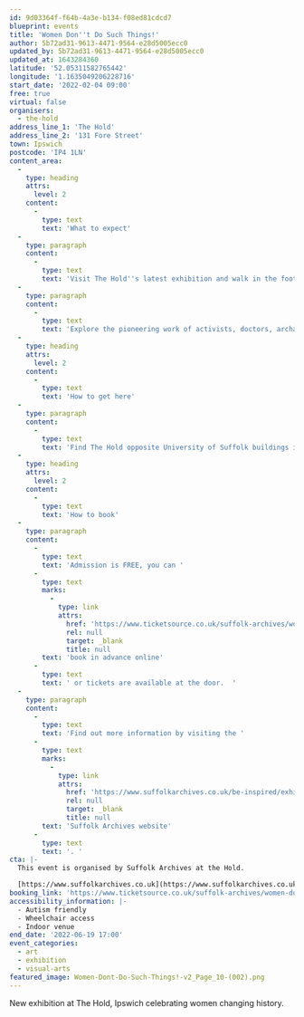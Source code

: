 ```yaml
---
id: 9d03364f-f64b-4a3e-b134-f08ed81cdcd7
blueprint: events
title: 'Women Don''t Do Such Things!'
author: 5b72ad31-9613-4471-9564-e28d5005ecc0
updated_by: 5b72ad31-9613-4471-9564-e28d5005ecc0
updated_at: 1643284360
latitude: '52.05311582765442'
longitude: '1.1635049206228716'
start_date: '2022-02-04 09:00'
free: true
virtual: false
organisers:
  - the-hold
address_line_1: 'The Hold'
address_line_2: '131 Fore Street'
town: Ipswich
postcode: 'IP4 1LN'
content_area:
  -
    type: heading
    attrs:
      level: 2
    content:
      -
        type: text
        text: 'What to expect'
  -
    type: paragraph
    content:
      -
        type: text
        text: 'Visit The Hold''s latest exhibition and walk in the footsteps of Suffolk women past and present who have smashed expectations and led change in their communities, careers and countries throughout history.'
  -
    type: paragraph
    content:
      -
        type: text
        text: 'Explore the pioneering work of activists, doctors, archaeologists, pilots and many more moving and poignant stories of Suffolk women breaking down barriers.'
  -
    type: heading
    attrs:
      level: 2
    content:
      -
        type: text
        text: 'How to get here'
  -
    type: paragraph
    content:
      -
        type: text
        text: 'Find The Hold opposite University of Suffolk buildings in Ipswich, near the Waterfront. A twenty minute walk from Ipswich railway station or with easy access to bus stops. There is also a car park behind The Hold building where you can get two hours free parking. '
  -
    type: heading
    attrs:
      level: 2
    content:
      -
        type: text
        text: 'How to book'
  -
    type: paragraph
    content:
      -
        type: text
        text: 'Admission is FREE, you can '
      -
        type: text
        marks:
          -
            type: link
            attrs:
              href: 'https://www.ticketsource.co.uk/suffolk-archives/women-dont-do-such-things-exhibition/e-ezryzv'
              rel: null
              target: _blank
              title: null
        text: 'book in advance online'
      -
        type: text
        text: ' or tickets are available at the door.  '
  -
    type: paragraph
    content:
      -
        type: text
        text: 'Find out more information by visiting the '
      -
        type: text
        marks:
          -
            type: link
            attrs:
              href: 'https://www.suffolkarchives.co.uk/be-inspired/exhibitions/women-dont-do-such-things/'
              rel: null
              target: _blank
              title: null
        text: 'Suffolk Archives website'
      -
        type: text
        text: '. '
cta: |-
  This event is organised by Suffolk Archives at the Hold. 

  [https://www.suffolkarchives.co.uk](https://www.suffolkarchives.co.uk)
booking_link: 'https://www.ticketsource.co.uk/suffolk-archives/women-dont-do-such-things-exhibition/e-ezryzv'
accessibility_information: |-
  - Autism friendly
  - Wheelchair access
  - Indoor venue
end_date: '2022-06-19 17:00'
event_categories:
  - art
  - exhibition
  - visual-arts
featured_image: Women-Dont-Do-Such-Things!-v2_Page_10-(002).png
---
```

New exhibition at The Hold, Ipswich celebrating women changing history.